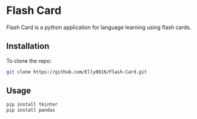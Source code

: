 # Flash Card

Flash Card is a python application for language learning using flash cards.

## Installation

To clone the repo:

```bash
git clone https://github.com/Elly0816/Flash-Card.git
```

## Usage

```python
pip install tkinter
pip install pandas
```
